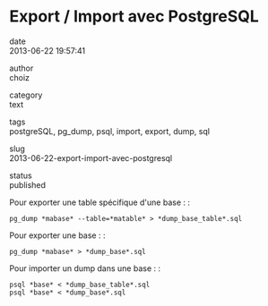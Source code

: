 Export / Import avec PostgreSQL
===============================

date  
2013-06-22 19:57:41

author  
choiz

category  
text

tags  
postgreSQL, pg\_dump, psql, import, export, dump, sql

slug  
2013-06-22-export-import-avec-postgresql

status  
published

Pour exporter une table spécifique d'une base : :

    pg_dump *mabase* --table=*matable* > *dump_base_table*.sql

Pour exporter une base : :

    pg_dump *mabase* > *dump_base*.sql

Pour importer un dump dans une base : :

    psql *base* < *dump_base_table*.sql
    psql *base* < *dump_base*.sql
